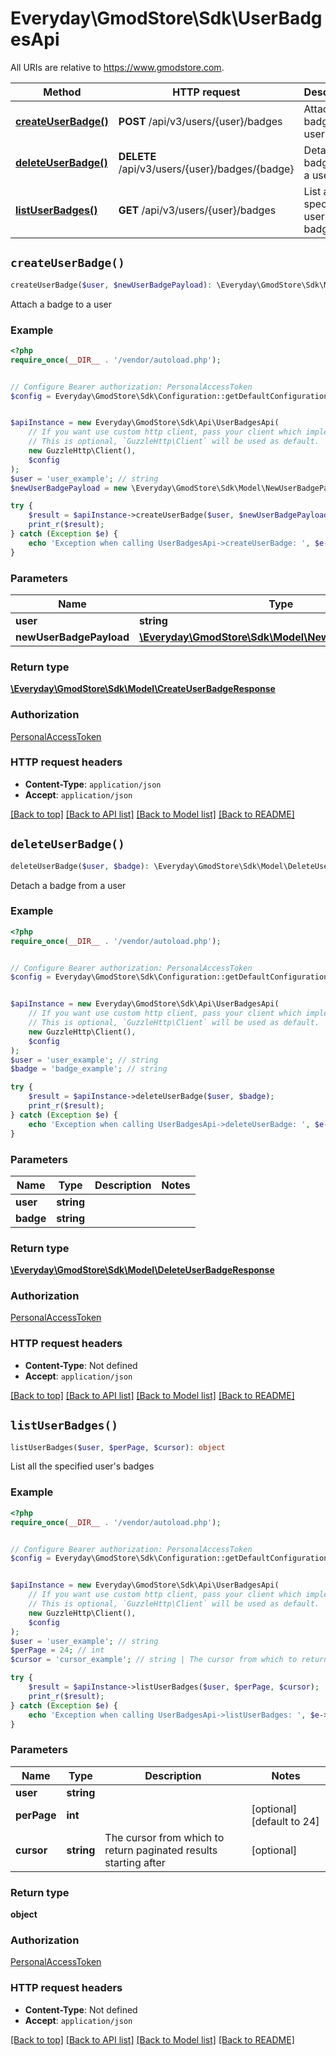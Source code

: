 # Everyday\GmodStore\Sdk\UserBadgesApi

All URIs are relative to https://www.gmodstore.com.

Method | HTTP request | Description
------------- | ------------- | -------------
[**createUserBadge()**](UserBadgesApi.md#createUserBadge) | **POST** /api/v3/users/{user}/badges | Attach a badge to a user
[**deleteUserBadge()**](UserBadgesApi.md#deleteUserBadge) | **DELETE** /api/v3/users/{user}/badges/{badge} | Detach a badge from a user
[**listUserBadges()**](UserBadgesApi.md#listUserBadges) | **GET** /api/v3/users/{user}/badges | List all the specified user&#39;s badges


## `createUserBadge()`

```php
createUserBadge($user, $newUserBadgePayload): \Everyday\GmodStore\Sdk\Model\CreateUserBadgeResponse
```

Attach a badge to a user

### Example

```php
<?php
require_once(__DIR__ . '/vendor/autoload.php');


// Configure Bearer authorization: PersonalAccessToken
$config = Everyday\GmodStore\Sdk\Configuration::getDefaultConfiguration()->setAccessToken('YOUR_ACCESS_TOKEN');


$apiInstance = new Everyday\GmodStore\Sdk\Api\UserBadgesApi(
    // If you want use custom http client, pass your client which implements `GuzzleHttp\ClientInterface`.
    // This is optional, `GuzzleHttp\Client` will be used as default.
    new GuzzleHttp\Client(),
    $config
);
$user = 'user_example'; // string
$newUserBadgePayload = new \Everyday\GmodStore\Sdk\Model\NewUserBadgePayload(); // \Everyday\GmodStore\Sdk\Model\NewUserBadgePayload

try {
    $result = $apiInstance->createUserBadge($user, $newUserBadgePayload);
    print_r($result);
} catch (Exception $e) {
    echo 'Exception when calling UserBadgesApi->createUserBadge: ', $e->getMessage(), PHP_EOL;
}
```

### Parameters

Name | Type | Description  | Notes
------------- | ------------- | ------------- | -------------
 **user** | **string**|  |
 **newUserBadgePayload** | [**\Everyday\GmodStore\Sdk\Model\NewUserBadgePayload**](../Model/NewUserBadgePayload.md)|  | [optional]

### Return type

[**\Everyday\GmodStore\Sdk\Model\CreateUserBadgeResponse**](../Model/CreateUserBadgeResponse.md)

### Authorization

[PersonalAccessToken](../../README.md#PersonalAccessToken)

### HTTP request headers

- **Content-Type**: `application/json`
- **Accept**: `application/json`

[[Back to top]](#) [[Back to API list]](../../README.md#endpoints)
[[Back to Model list]](../../README.md#models)
[[Back to README]](../../README.md)

## `deleteUserBadge()`

```php
deleteUserBadge($user, $badge): \Everyday\GmodStore\Sdk\Model\DeleteUserBadgeResponse
```

Detach a badge from a user

### Example

```php
<?php
require_once(__DIR__ . '/vendor/autoload.php');


// Configure Bearer authorization: PersonalAccessToken
$config = Everyday\GmodStore\Sdk\Configuration::getDefaultConfiguration()->setAccessToken('YOUR_ACCESS_TOKEN');


$apiInstance = new Everyday\GmodStore\Sdk\Api\UserBadgesApi(
    // If you want use custom http client, pass your client which implements `GuzzleHttp\ClientInterface`.
    // This is optional, `GuzzleHttp\Client` will be used as default.
    new GuzzleHttp\Client(),
    $config
);
$user = 'user_example'; // string
$badge = 'badge_example'; // string

try {
    $result = $apiInstance->deleteUserBadge($user, $badge);
    print_r($result);
} catch (Exception $e) {
    echo 'Exception when calling UserBadgesApi->deleteUserBadge: ', $e->getMessage(), PHP_EOL;
}
```

### Parameters

Name | Type | Description  | Notes
------------- | ------------- | ------------- | -------------
 **user** | **string**|  |
 **badge** | **string**|  |

### Return type

[**\Everyday\GmodStore\Sdk\Model\DeleteUserBadgeResponse**](../Model/DeleteUserBadgeResponse.md)

### Authorization

[PersonalAccessToken](../../README.md#PersonalAccessToken)

### HTTP request headers

- **Content-Type**: Not defined
- **Accept**: `application/json`

[[Back to top]](#) [[Back to API list]](../../README.md#endpoints)
[[Back to Model list]](../../README.md#models)
[[Back to README]](../../README.md)

## `listUserBadges()`

```php
listUserBadges($user, $perPage, $cursor): object
```

List all the specified user's badges

### Example

```php
<?php
require_once(__DIR__ . '/vendor/autoload.php');


// Configure Bearer authorization: PersonalAccessToken
$config = Everyday\GmodStore\Sdk\Configuration::getDefaultConfiguration()->setAccessToken('YOUR_ACCESS_TOKEN');


$apiInstance = new Everyday\GmodStore\Sdk\Api\UserBadgesApi(
    // If you want use custom http client, pass your client which implements `GuzzleHttp\ClientInterface`.
    // This is optional, `GuzzleHttp\Client` will be used as default.
    new GuzzleHttp\Client(),
    $config
);
$user = 'user_example'; // string
$perPage = 24; // int
$cursor = 'cursor_example'; // string | The cursor from which to return paginated results starting after

try {
    $result = $apiInstance->listUserBadges($user, $perPage, $cursor);
    print_r($result);
} catch (Exception $e) {
    echo 'Exception when calling UserBadgesApi->listUserBadges: ', $e->getMessage(), PHP_EOL;
}
```

### Parameters

Name | Type | Description  | Notes
------------- | ------------- | ------------- | -------------
 **user** | **string**|  |
 **perPage** | **int**|  | [optional] [default to 24]
 **cursor** | **string**| The cursor from which to return paginated results starting after | [optional]

### Return type

**object**

### Authorization

[PersonalAccessToken](../../README.md#PersonalAccessToken)

### HTTP request headers

- **Content-Type**: Not defined
- **Accept**: `application/json`

[[Back to top]](#) [[Back to API list]](../../README.md#endpoints)
[[Back to Model list]](../../README.md#models)
[[Back to README]](../../README.md)
